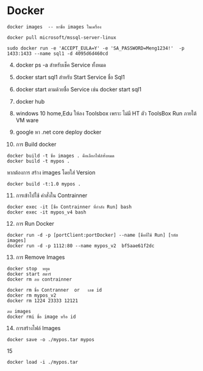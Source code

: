 # Docker
```
docker images  -- หาชื่อ images ในเครื่อง 
```
```
docker pull microsoft/mssql-server-linux
```
```
sudo docker run -e 'ACCEPT_EULA=Y' -e 'SA_PASSWORD=Meng1234!'  -p 1433:1433 --name sql1 -d 4095d6d460cd
```


4. docker ps -a  สำหรับเช็ค Service  ทั้งหมด
5. docker start sql1 สำหรับ Start Service ชื่อ Sql1
6. docker start  ตามด้วยชื่อ Service  เช่น  docker start sql1
7. docker hub
9. windows 10  home,Edu  ให้ลง Toolsbox เพราะ ไม่มี HT ตัว ToolsBox  Run ภายใต้ VM ware
9. google หา .net core deploy docker

10. การ Build docker

``` 
docker build -t ชื่อ images . คือเลือกไฟล์ทั้งหมด 
docker build -t mypos . 

```
หากต้องการ สร้าง images โดยใส่ Version
```
docker build -t:1.0 mypos . 
```

11. การเข้าไปใช้ คำสั่งใน Contrainner
```
docker exec -it [ชื่อ Contrainner ที่กำลัง Run] bash
docker exec -it mypos_v4 bash
```

12. การ Run Docker  
```
docker run -d -p [portClient:portDocker] --name [ชื่อที่ใช้ Run] [รหัส images]
docker run -d -p 1112:80 --name mypos_v2  bf5aae61f2dc 
```
13. การ Remove Images
```
docker stop  หยุด
docker start สตาร์
docker rm ลบ contrainner

docker rm ชื่อ Contranner  or   เลข id
docker rm mypos_v2
docker rm 1224 23333 12121

ลบ images
docker rmi ชื่อ image หรือ id

```

14. การสร้างไฟล์ Images
```
docker save -o ./mypos.tar mypos 
```
15
```
docker load -i ./mypos.tar
```